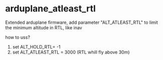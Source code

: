 # arduplane_atleast_rtl
Extended arduplane firmware, add parameter "ALT_ATLEAST_RTL" to limit the minimum altitude in RTL, like inav

how to uss?
1. set ALT_HOLD_RTL= -1
2. set ALT_ATLEAST_RTL = 3000    (RTL whill fly above 30m)
